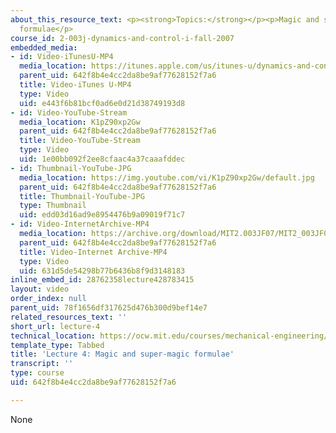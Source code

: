 ```yaml
---
about_this_resource_text: <p><strong>Topics:</strong></p><p>Magic and super-magic
  formulae</p>
course_id: 2-003j-dynamics-and-control-i-fall-2007
embedded_media:
- id: Video-iTunesU-MP4
  media_location: https://itunes.apple.com/us/itunes-u/dynamics-and-control-i/id844431927?mt=10
  parent_uid: 642f8b4e4cc2da8be9af77628152f7a6
  title: Video-iTunes U-MP4
  type: Video
  uid: e443f6b81bcf0ad6e0d21d38749193d8
- id: Video-YouTube-Stream
  media_location: K1pZ90xp2Gw
  parent_uid: 642f8b4e4cc2da8be9af77628152f7a6
  title: Video-YouTube-Stream
  type: Video
  uid: 1e00bb092f2ee8cfaac4a37caaafddec
- id: Thumbnail-YouTube-JPG
  media_location: https://img.youtube.com/vi/K1pZ90xp2Gw/default.jpg
  parent_uid: 642f8b4e4cc2da8be9af77628152f7a6
  title: Thumbnail-YouTube-JPG
  type: Thumbnail
  uid: edd03d16ad9e8954476b9a09019f71c7
- id: Video-InternetArchive-MP4
  media_location: https://archive.org/download/MIT2.003JF07/MIT2_003JF07lec04_220k.mp4
  parent_uid: 642f8b4e4cc2da8be9af77628152f7a6
  title: Video-Internet Archive-MP4
  type: Video
  uid: 631d5de54298b77b6436b8f9d3148183
inline_embed_id: 28762358lecture428783415
layout: video
order_index: null
parent_uid: 78f1656df317625d476b300d9bef14e7
related_resources_text: ''
short_url: lecture-4
technical_location: https://ocw.mit.edu/courses/mechanical-engineering/2-003j-dynamics-and-control-i-fall-2007/video-lectures/lecture-4
template_type: Tabbed
title: 'Lecture 4: Magic and super-magic formulae'
transcript: ''
type: course
uid: 642f8b4e4cc2da8be9af77628152f7a6

---
```

None